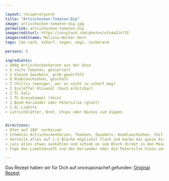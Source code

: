 ```yaml
---

layout: reciperelaunch
title: "Artischocken-Tomaten-Dip"
image: artischocken-tomaten-dip.jpg
permalink: artischocken-tomaten-dip
imagecrediturl: https://unsplash.com/photos/ufs4w3Jn73I
imagecreditname: Melissa Walker Horn
tags: low carb, scharf, vegan, vegi, zuckerarm

persons: 5

ingredients:
- 400g Artischockenherzen aus der Dose
- 5 reife Tomaten, geviertelt
- 2 kleine Zwiebeln, grob gewürfelt
- 6 Knoblauchzehen, geschält
- 3 Chillis (weniger, wer es nicht so scharf mag)
- 2 Esslöffel Olivenöl (hoch erhitzbar)
- 2 TL Salz
- 1 TL Kreuzkümmel (fein)
- 1 Bund Koriander oder Petersilie (glatt)
- 1 EL Limette
- Lattichblätter, Brot, Chips oder Nachos zum dippen


directions:
- Ofen auf 180° vorheizen
- Schmeiss Artischockenherzen, Tomaten, Zwiebeln, Knoblauchzehen, Chillis, Öl, Salz und Kreuzkümmel zusammen in eine grosse Schüssel und mische alles gut.
- Verteile alles auf 1-2 Bleche möglichst flach und backe das ganze bis es fein schmöckt und die Ecken der Zwiebeln und Tomaten dunkel werden.
- Lass alles etwas auskühlen und schieb es vom Blech direkt in den Mixer.
- Füge den Limettensaft und den Koriander oder die Petersilie hinzu und vermixe alles bis die Kräuter gut zerkleinert und untergemischt sind.

---
```


Das Rezept haben wir für Dich auf onceuponachef gefunden: [Original Rezept](
https://www.onceuponachef.com/recipes/roasted-tomato-salsa.html)